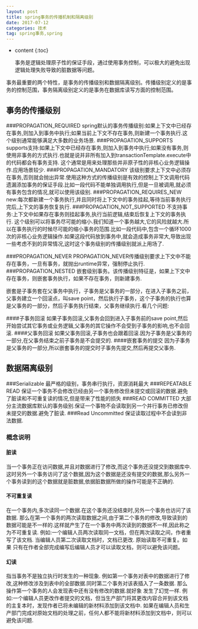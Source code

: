 ```yaml
---
layout: post
title: spring事务的传播机制和隔离级别
date: 2017-07-12 
categories: 技术
tag: spring事务,spring 
---
```

* content
{:toc}

  事务是逻辑处理原子性的保证手段，通过使用事务控制，可以极大的避免出现逻辑处理失败导致的脏数据等问题。

事务最重要的两个特性，是事务的传播级别和数据隔离级别。传播级别定义的是事务的控制范围，事务隔离级别定义的是事务在数据库读写方面的控制范围。

 <!-- more -->

## 事务的传播级别
###PROPAGATION_REQUIRED
  spring默认的事务传播级别:如果上下文中已经存在事务,则加入到事务中执行;如果当前上下文不存在事务,则新建一个事务执行.这个级别通常能够满足大多数的业务场景.
###PROPAGATION_SUPPORTS
supports支持:如果上下文中已经存在事务,则加入到事务中执行;如果没有事务,则使用非事务的方式执行.也就是说并非所有加入到transactionTemplate.execute中的代码都会有事务支持. 这个通常是用来处理那些并非原子性的非核心业务逻辑操作.应用场景较少.
###PROPAGATION_MANDATORY
 该级别要求上下文中必须存在事务,否则就会抛出异常.使用这种方式的传播级别是有效的控制上下文调用代码遗漏添加事务的保证手段.比如一段代码不能单独调用执行,但是一旦被调用,就必须有事务包含的情况,就可以使用该级别.
###PROPAGATION_REQUIRES_NEW
 new:每次都新建一个事务执行,并且同时将上下文中的事务挂起,等待当前事务执行完后,上下文的事务恢复执行.
###PROPAGATION_NOT_SUPPORTED
  不支持事务:上下文中如果存在事务则挂起事务,执行当前逻辑,结束后恢复上下文的事务执行.
  这个级别可以将事务尽可能的缩小.我们知道一个事务越大,它的风险就越大.所以在事务执行的时候尽可能的缩小事务的范围.比如一段代码中,包含一个循环1000次的非核心业务逻辑操作.如果这段代码放到事务中,就会造成事务非常大,导致出现一些考虑不到的异常情况,这时这个事务级别的传播级别就派上用场了.
  
###PROPAGATION_NEVER
PROPAGATION_NEVER传播级别要求上下文中不能存在事务，一旦有事务，就抛出runtime异常，强制停止执行.
###PROPAGATION_NESTED
  嵌套级别事务。该传播级别特征是，如果上下文中存在事务，则嵌套事务执行，如果不存在事务，则新建事务.

  嵌套是子事务套在父事务中执行，子事务是父事务的一部分，在进入子事务之前，父事务建立一个回滚点，叫save point，然后执行子事务，这个子事务的执行也算是父事务的一部分，然后子事务执行结束，父事务继续执行.看几个问题:
  
  ####子事务回滚
  如果子事务回滚,父事务会回到进入子事务前的save point,然后开始尝试其它事务或业务逻辑,父事务的其它操作不会受到子事务的影响,也不会回滚.
  ####父事务回滚
  如果父事务回滚,子事务也会跟着回滚.因为子事务是父事务的一部分,在父事务结束之前子事务是不会提交的.
  ####嵌套事务的提交
  因为子事务是父事务的一部分,所以嵌套事务的提交时子事务先提交,然后再提交父事务.

## 数据隔离级别
 ###Serializable 
 最严格的级别，事务串行执行，资源消耗最大
 ###REPEATABLE READ
 保证一个事务不会修改已经由另一个事务修改但未提交或回滚的数据.避免了脏读和不可重复读的情况,但是带来了性能的损失
 ###READ COMMITTED
 大部分主流数据库默认的事务级别.保证一个事物不会读取到另一个并行事务已修改但未提交的数据.避免了脏读.
 ###Read Uncommitted
 保证读取过程中不会读到非法数据.

### 概念说明
#### 脏读
  当一个事务正在访问数据,并且对数据进行了修改,而这个事务还没提交到数据库中.这时另外一个事务访问了这个数据,因为这个数据是还没有提交的数据,那么另外一个事务读到的这个数据就是脏数据,依据脏数据所做的操作可能是不正确的.
#### 不可重复读
  在一个事务内,多次读同一个数据.在这个事务还没结束时,另外一个事务也访问了该数据. 那么在第一个事务的两次读取数据之间,由于第二个事务的修改,导致读到的数据可能是不一样的.这样就产生了在一个事务中两次读到的数据不一样,因此称之为不可重复读.
   例如:一个编辑人员两次读取同一文档，但在两次读取之间，作者重写了该文档. 当编辑人员第二次读取文档时，文档已更改. 原始读取不可重复。如果 只有在作者全部完成编写后编辑人员才可以读取文档，则可以避免该问题。
#### 幻读
  指当事务不是独立执行时发生的一种现象. 例如第一个事务对表中的数据进行了修改,这种修改涉及到表中的全部数据.同时第二个事务对该表插入了一条数据. 那么操作第一个事务的人会发现表中还有没有修改的数据.就好象 发生了幻觉一样.
  例如:一个编辑人员更改作者提交的文档，但当生产部门将其更改内容合并到该文档的主复本时，发现作者已将未编辑的新材料添加到该文档中. 如果在编辑人员和生产部门完成对原始文档的处理之前，任何人都不能将新材料添加到文档中，则可以避免该问题.
  
  